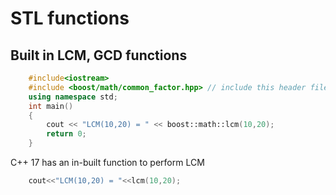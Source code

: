 # STL functions

## Built in LCM, GCD functions
```cpp 
    #include<iostream>
    #include <boost/math/common_factor.hpp> // include this header file 
    using namespace std;
    int main()
    {
        cout << "LCM(10,20) = " << boost::math::lcm(10,20);
        return 0;
    }
``` 
 C++ 17 has an in-built function to perform LCM 
```cpp
    cout<<"LCM(10,20) = "<<lcm(10,20);  
```
